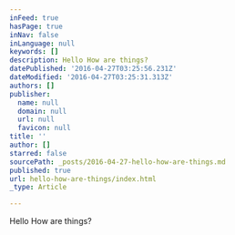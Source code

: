 ```yaml
---
inFeed: true
hasPage: true
inNav: false
inLanguage: null
keywords: []
description: Hello How are things?
datePublished: '2016-04-27T03:25:56.231Z'
dateModified: '2016-04-27T03:25:31.313Z'
authors: []
publisher:
  name: null
  domain: null
  url: null
  favicon: null
title: ''
author: []
starred: false
sourcePath: _posts/2016-04-27-hello-how-are-things.md
published: true
url: hello-how-are-things/index.html
_type: Article

---
```

Hello How are things?
